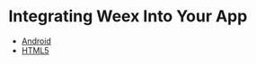 # Integrating Weex Into Your App
* [Android](./advanced/integrate-to-android.md)
* [HTML5](./advanced/integrate-to-html5.md)
